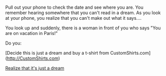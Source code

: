 Pull out your phone to check the date and see where you are.
You remember hearing somewhere that you can't read in a dream.
As you look at your phone, you realize that you can't make
out what it says....

You look up and suddenly, there is a woman in front of you 
who says "You are on vacation in Paris!"

Do you:

[Decide this is just a dream and buy a t-shirt from CustomShirts.com] (http://CustomShirts.com)

[Realize that it's just a dream](../dream/dream.md)


